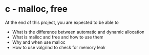 # c - malloc, free

At the end of this project, you are expected to be able to 

- What is the difference between automatic and dynamic allocation
- What is malloc and free and how to use them
- Why and when use malloc
- How to use valgrind to check for memory leak
